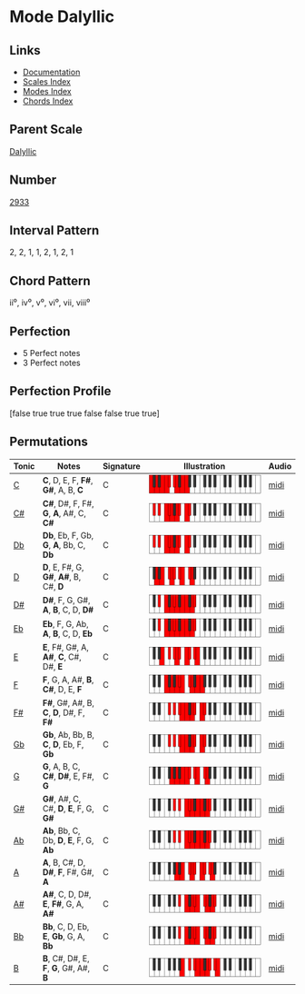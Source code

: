 # Mode Dalyllic

## Links

- [Documentation](index.md)
- [Scales Index](Scales.md)
- [Modes Index](Modes.md)
- [Chords Index](Chords.md)

## Parent Scale

[Dalyllic](ScaleDalyllic.md)

## Number

[2933](https://ianring.com/musictheory/scales/2933)

## Interval Pattern

2, 2, 1, 1, 2, 1, 2, 1

## Chord Pattern

ii⁰, iv⁰, v⁰, vi⁰, vii, viii⁰

## Perfection

- 5 Perfect notes
- 3 Perfect notes

## Perfection Profile

[false true true true false false true true]

## Permutations

| Tonic | Notes | Signature | Illustration | Audio |
|-------|-------|-----------|--------------|-------|
| [C](ModeCNaturalDalyllic.md) | **C**, D, E, F, **F#**, **G#**, A, B, **C** | C | ![CNaturalDalyllic](ModeCNaturalDalyllic.png) | [midi](https://github.com/edipermadi/music/blob/main/docs/ModeCNaturalDalyllic.mid?raw=true) |
| [C#](ModeCSharpDalyllic.md) | **C#**, D#, F, F#, **G**, **A**, A#, C, **C#** | C | ![CSharpDalyllic](ModeCSharpDalyllic.png) | [midi](https://github.com/edipermadi/music/blob/main/docs/ModeCSharpDalyllic.mid?raw=true) |
| [Db](ModeDFlatDalyllic.md) | **Db**, Eb, F, Gb, **G**, **A**, Bb, C, **Db** | C | ![DFlatDalyllic](ModeDFlatDalyllic.png) | [midi](https://github.com/edipermadi/music/blob/main/docs/ModeDFlatDalyllic.mid?raw=true) |
| [D](ModeDNaturalDalyllic.md) | **D**, E, F#, G, **G#**, **A#**, B, C#, **D** | C | ![DNaturalDalyllic](ModeDNaturalDalyllic.png) | [midi](https://github.com/edipermadi/music/blob/main/docs/ModeDNaturalDalyllic.mid?raw=true) |
| [D#](ModeDSharpDalyllic.md) | **D#**, F, G, G#, **A**, **B**, C, D, **D#** | C | ![DSharpDalyllic](ModeDSharpDalyllic.png) | [midi](https://github.com/edipermadi/music/blob/main/docs/ModeDSharpDalyllic.mid?raw=true) |
| [Eb](ModeEFlatDalyllic.md) | **Eb**, F, G, Ab, **A**, **B**, C, D, **Eb** | C | ![EFlatDalyllic](ModeEFlatDalyllic.png) | [midi](https://github.com/edipermadi/music/blob/main/docs/ModeEFlatDalyllic.mid?raw=true) |
| [E](ModeENaturalDalyllic.md) | **E**, F#, G#, A, **A#**, **C**, C#, D#, **E** | C | ![ENaturalDalyllic](ModeENaturalDalyllic.png) | [midi](https://github.com/edipermadi/music/blob/main/docs/ModeENaturalDalyllic.mid?raw=true) |
| [F](ModeFNaturalDalyllic.md) | **F**, G, A, A#, **B**, **C#**, D, E, **F** | C | ![FNaturalDalyllic](ModeFNaturalDalyllic.png) | [midi](https://github.com/edipermadi/music/blob/main/docs/ModeFNaturalDalyllic.mid?raw=true) |
| [F#](ModeFSharpDalyllic.md) | **F#**, G#, A#, B, **C**, **D**, D#, F, **F#** | C | ![FSharpDalyllic](ModeFSharpDalyllic.png) | [midi](https://github.com/edipermadi/music/blob/main/docs/ModeFSharpDalyllic.mid?raw=true) |
| [Gb](ModeGFlatDalyllic.md) | **Gb**, Ab, Bb, B, **C**, **D**, Eb, F, **Gb** | C | ![GFlatDalyllic](ModeGFlatDalyllic.png) | [midi](https://github.com/edipermadi/music/blob/main/docs/ModeGFlatDalyllic.mid?raw=true) |
| [G](ModeGNaturalDalyllic.md) | **G**, A, B, C, **C#**, **D#**, E, F#, **G** | C | ![GNaturalDalyllic](ModeGNaturalDalyllic.png) | [midi](https://github.com/edipermadi/music/blob/main/docs/ModeGNaturalDalyllic.mid?raw=true) |
| [G#](ModeGSharpDalyllic.md) | **G#**, A#, C, C#, **D**, **E**, F, G, **G#** | C | ![GSharpDalyllic](ModeGSharpDalyllic.png) | [midi](https://github.com/edipermadi/music/blob/main/docs/ModeGSharpDalyllic.mid?raw=true) |
| [Ab](ModeAFlatDalyllic.md) | **Ab**, Bb, C, Db, **D**, **E**, F, G, **Ab** | C | ![AFlatDalyllic](ModeAFlatDalyllic.png) | [midi](https://github.com/edipermadi/music/blob/main/docs/ModeAFlatDalyllic.mid?raw=true) |
| [A](ModeANaturalDalyllic.md) | **A**, B, C#, D, **D#**, **F**, F#, G#, **A** | C | ![ANaturalDalyllic](ModeANaturalDalyllic.png) | [midi](https://github.com/edipermadi/music/blob/main/docs/ModeANaturalDalyllic.mid?raw=true) |
| [A#](ModeASharpDalyllic.md) | **A#**, C, D, D#, **E**, **F#**, G, A, **A#** | C | ![ASharpDalyllic](ModeASharpDalyllic.png) | [midi](https://github.com/edipermadi/music/blob/main/docs/ModeASharpDalyllic.mid?raw=true) |
| [Bb](ModeBFlatDalyllic.md) | **Bb**, C, D, Eb, **E**, **Gb**, G, A, **Bb** | C | ![BFlatDalyllic](ModeBFlatDalyllic.png) | [midi](https://github.com/edipermadi/music/blob/main/docs/ModeBFlatDalyllic.mid?raw=true) |
| [B](ModeBNaturalDalyllic.md) | **B**, C#, D#, E, **F**, **G**, G#, A#, **B** | C | ![BNaturalDalyllic](ModeBNaturalDalyllic.png) | [midi](https://github.com/edipermadi/music/blob/main/docs/ModeBNaturalDalyllic.mid?raw=true) |
